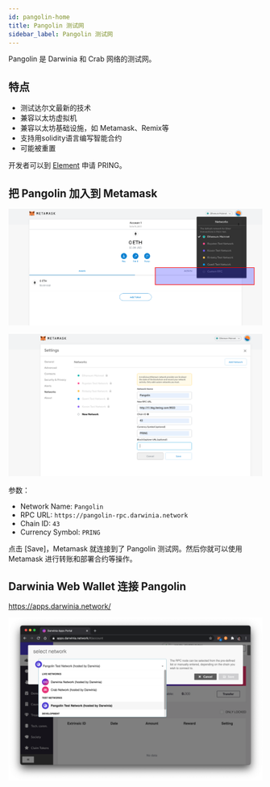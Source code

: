 ```yaml
---
id: pangolin-home
title: Pangolin 测试网
sidebar_label: Pangolin 测试网
---
```


Pangolin 是 Darwinia 和 Crab 网络的测试网。

## 特点

- 测试达尔文最新的技术
- 兼容以太坊虚拟机
- 兼容以太坊基础设施，如 Metamask、Remix等
- 支持用solidity语言编写智能合约
- 可能被重置

开发者可以到 [Element](https://app.element.io/?pk_vid=6961ca0f7c45f8bf16052310122d2437#/room/#darwinia:matrix.org) 申请 PRING。

## 把 Pangolin 加入到 Metamask 

![add testnet](assets/pangolin/pangolin-home-02.png)

![set testnet](assets/pangolin/pangolin-home-03.png)

参数：

- Network Name: `Pangolin`
- RPC URL: `https://pangolin-rpc.darwinia.network`
- Chain ID: `43`
- Currency Symbol: `PRING`

点击 [Save]，Metamask 就连接到了 Pangolin 测试网。然后你就可以使用 Metamask 进行转账和部署合约等操作。

## Darwinia Web Wallet 连接 Pangolin

https://apps.darwinia.network/

![](assets/pangolin/pangolin-home-01.png)